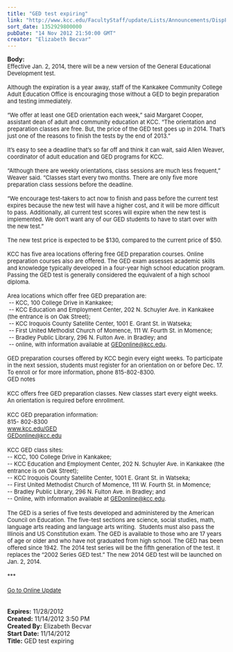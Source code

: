 ```yaml
---
title: "GED test expiring"
link: "http://www.kcc.edu/FacultyStaff/update/Lists/Announcements/DispForm.aspx?ID=903"
sort_date: 1352929800000
pubDate: "14 Nov 2012 21:50:00 GMT"
creator: "Elizabeth Becvar"
---
```


<div><b>Body:</b> <div class="ExternalClassC951D15DDA164D32BF416BF75AC7550F">
<div><font size="2">Effective Jan. 2, 2014, there will be a new version of the General Educational Development test.</font></div><font size="2">
<div><br />Although the expiration is a year away, staff of the Kankakee Community College Adult Education Office is encouraging those without a GED to begin preparation and testing immediately.</div>
<div><br />“We offer at least one GED orientation each week,” said Margaret Cooper, assistant dean of adult and community education at KCC. “The orientation and preparation classes are free. But, the price of the GED test goes up in 2014. That’s just one of the reasons to finish the tests by the end of 2013.”</div>
<div><br />It’s easy to see a deadline that’s so far off and think it can wait, said Allen Weaver, coordinator of adult education and GED programs for KCC.</div>
<div><br />“Although there are weekly orientations, class sessions are much less frequent,” Weaver said. “Classes start every two months. There are only five more preparation class sessions before the deadline.</div>
<div><br />“We encourage test-takers to act now to finish and pass before the current test expires because the new test will have a higher cost, and it will be more difficult to pass. Additionally, all current test scores will expire when the new test is implemented. We don’t want any of our GED students to have to start over with the new test.”</div>
<div><br />The new test price is expected to be $130, compared to the current price of $50.</div>
<div><br />KCC has five area locations offering free GED preparation courses. Online preparation courses also are offered. The GED exam assesses academic skills and knowledge typically developed in a four-year high school education program. Passing the GED test is generally considered the equivalent of a high school diploma.</div>
<div><br />Area locations which offer free GED preparation are:<br /> -- KCC, 100 College Drive in Kankakee;<br /> -- KCC Education and Employment Center, 202 N. Schuyler Ave. in Kankakee (the entrance is on Oak Street);<br /> -- KCC Iroquois County Satellite Center, 1001 E. Grant St. in Watseka;<br /> -- First United Methodist Church of Momence, 111 W. Fourth St. in Momence;<br /> -- Bradley Public Library, 296 N. Fulton Ave. in Bradley; and<br /> -- online, with information available at </font><a href="mailto:GEDonline@kcc.edu"><font size="2">GEDonline@kcc.edu</font></a><font size="2">.</font></div><font size="2">
<div><br />GED preparation courses offered by KCC begin every eight weeks. To participate in the next session, students must register for an orientation on or before Dec. 17. To enroll or for more information, phone 815-802-8300.<br /></font><font size="2"></font></div>
<div><font size="2">GED notes</font></div>
<div><font size="2"></font> </div>
<div><font size="2">KCC offers free GED preparation classes. New classes start every eight weeks. An orientation is required before enrollment.</font></div>
<div><font size="2"></font> </div>
<div><font size="2">KCC GED preparation information:<br />815- 802-8300<br /></font><a href="/GED"><font size="2">www.kcc.edu/GED</font></a><br /><a href="mailto:GEDonline@kcc.edu"><font size="2">GEDonline@kcc.edu</font></a></div>
<div> </div>
<div><font size="2">KCC GED class sites:<br />-- KCC, 100 College Drive in Kankakee;<br />-- KCC Education and Employment Center, 202 N. Schuyler Ave. in Kankakee (the entrance is on Oak Street);<br />-- KCC Iroquois County Satellite Center, 1001 E. Grant St. in Watseka;<br />-- First United Methodist Church of Momence, 111 W. Fourth St. in Momence;<br />-- Bradley Public Library, 296 N. Fulton Ave. in Bradley; and<br />-- Online, with information available at </font><a href="mailto:GEDonline@kcc.edu"><font size="2">GEDonline@kcc.edu</font></a><font size="2">.</font></div>
<div><font size="2"></font> </div>
<div><font size="2">The GED is a series of five tests developed and administered by the American Council on Education. The five-test sections are science, social studies, math, language arts reading and language arts writing.  Students must also pass the Illinois and US Constitution exam. The GED is available to those who are 17 years of age or older and who have not graduated from high school. The GED has been offered since 1942. The 2014 test series will be the fifth generation of the test. It replaces the “2002 Series GED test.” The new 2014 GED test will be launched on Jan. 2, 2014.</font></div>
<div><font size="2"></font> </div>
<div><font size="2">***</font></div>
<div><font size="2"></font> </div>
<div><font size="2"><a href="/FacultyStaff/update/Pages/dailyupdate.aspx">Go to Online Update</a></font><font size="2"></font></div>
<div><font size="2"><br /> </div></font></div></div>
<div><b>Expires:</b> 11/28/2012</div>
<div><b>Created:</b> 11/14/2012 3:50 PM</div>
<div><b>Created By:</b> Elizabeth Becvar</div>
<div><b>Start Date:</b> 11/14/2012</div>
<div><b>Title:</b> GED test expiring</div>
